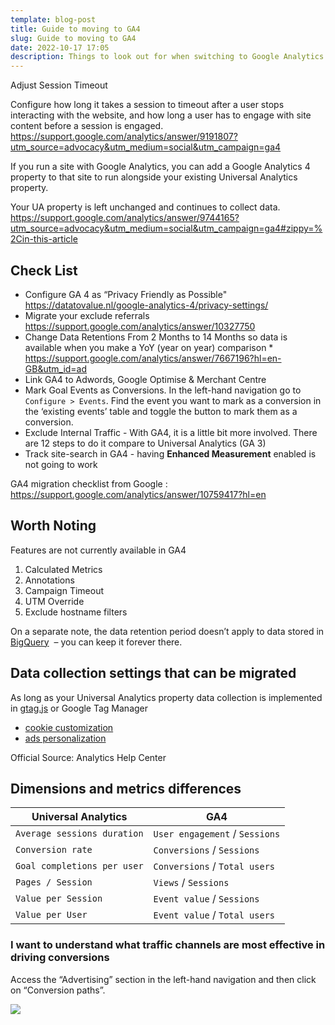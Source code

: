 ```yaml
---
template: blog-post
title: Guide to moving to GA4
slug: Guide to moving to GA4
date: 2022-10-17 17:05
description: Things to look out for when switching to Google Analytics 4
---
```

Adjust Session Timeout

Configure how long it takes a session to timeout after a user stops interacting with the website, and how long a user has to engage with site content before a session is engaged.
https://support.google.com/analytics/answer/9191807?utm_source=advocacy&utm_medium=social&utm_campaign=ga4

If you run a site with Google Analytics, you can add a Google Analytics 4 property to that site to run alongside your existing Universal Analytics property.

Your UA property is left unchanged and continues to collect data.
https://support.google.com/analytics/answer/9744165?utm_source=advocacy&utm_medium=social&utm_campaign=ga4#zippy=%2Cin-this-article

## Check List 
* Configure GA 4 as “Privacy Friendly as Possible"
  <https://datatovalue.nl/google-analytics-4/privacy-settings/>
* Migrate your exclude referrals
  <https://support.google.com/analytics/answer/10327750>
* Change Data Retentions From 2 Months to 14 Months so data is available when you make a YoY (year on year) comparison * \
  <https://support.google.com/analytics/answer/7667196?hl=en-GB&utm_id=ad>  
* Link GA4 to Adwords, Google Optimise & Merchant Centre
* Mark Goal Events as Conversions. In the left-hand navigation go to `Configure > Events`. Find the event you want to mark as a conversion in the ‘existing events’ table and toggle the button to mark them as a conversion.
* Exclude Internal Traffic - With GA4, it is a little bit more involved. There are 12 steps to do it compare to Universal Analytics (GA 3)
* Track site-search in GA4 - having **Enhanced Measurement** enabled is not going to work 

GA4 migration checklist from Google : <https://support.google.com/analytics/answer/10759417?hl=en>

## Worth Noting

Features are not currently available in GA4 

1. Calculated Metrics
2. Annotations
3. Campaign Timeout
4. UTM Override
5. Exclude hostname filters  

On a separate note, the data retention period doesn’t apply to data stored in [BigQuery](https://support.google.com/analytics/answer/9358801?hl=en)  –  you can keep it forever there.

## Data collection settings that can be migrated

As long as your Universal Analytics property data collection is implemented in [gtag.js](https://www.testandoptimize.com/posts/use-tag-assistant-tool-to-verify-google-analytics-setup/) or Google Tag Manager

* [cookie customization](https://developers.google.com/analytics/devguides/collection/gtagjs/cookies-user-id)
* [ads personalization](https://developers.google.com/analytics/devguides/collection/gtagjs/display-features) 

Official Source: Analytics Help Center

## Dimensions and metrics differences

| Universal Analytics         | GA4                            |
| --------------------------- | ------------------------------ |
| `Average sessions duration` | `User engagement` / `Sessions` |
| `Conversion rate`           | `Conversions` / `Sessions`     |
| `Goal completions per user` | `Conversions` / `Total users`  |
| `Pages / Session`           | `Views` / `Sessions`           |
| `Value per Session`         | `Event value` / `Sessions`     |
| `Value per User`            | `Event value` / `Total users`  |



### **I want to** understand what traffic channels are most effective in driving conversions

Access the “Advertising” section in the left-hand navigation and then click on “Conversion paths”.

![](/images/screenshot-2022-10-21-193445.png)